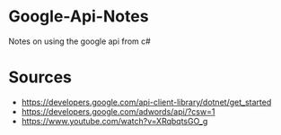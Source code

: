 # Google-Api-Notes
Notes on using the google api from c#




# Sources

  - https://developers.google.com/api-client-library/dotnet/get_started
  - https://developers.google.com/adwords/api/?csw=1
  - https://www.youtube.com/watch?v=XRqbqtsGO_g
